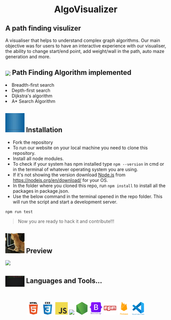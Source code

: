 <h1 align="center"><a>AlgoVisualizer</a></h1>

## A path finding visulizer
A visualiser that helps to understand complex graph algorithms.
Our main objective was for users to have an interactive experience with our visualiser, the ability to change start/end point, add weight/wall in the path, auto maze generation and more.

<summary><h2><img src="https://raw.githubusercontent.com/techabhi08/MapMyPath/main/public/images/mapGIF.gif"  align="center" width="60" /> Path Finding Algorithm implemented</h2></summary>
<li>Breadth-first search</li>
<li>Depth-first search</li>
<li>Dijkstra's algorithm</li>
<li>A* Search Algorithm</li>

## <img width="60" src="https://raw.githubusercontent.com/techabhi08/MapMyPath/main/public/images/installGIF.gif"> Installation
* Fork the repository
* To run our website on your local machine you need to clone this repository.
* Install all node modules.
* To check if your system has npm installed type ```npm --version``` in cmd or in the terminal of whatever operating system you are using.
* If it's not showing the version download [Node.js](https://nodejs.org/en/download/) from https://nodejs.org/en/download/ for your OS.
* In the folder where you cloned this repo, run ```npm install``` to install all the packages in package.json.
* Use the below command in the terminal opened in the repo folder. This will run the script and start a development server.
```
npm run test
```
> Now you are ready to hack it and contribute!!! 

## <img width="60" src="https://raw.githubusercontent.com/techabhi08/MapMyPath/main/public/images/preview_title_GIF.gif"> Preview
<img src = "./public/images/preview.gif"/>


<summary><h2><img src="https://raw.githubusercontent.com/techabhi08/MapMyPath/main/public/images/toolsGIF.gif" align="center" width="60" /> Languages and Tools...</h2></summary>
<br>
<p align="center">
<img height="40" src="https://raw.githubusercontent.com/devicons/devicon/master/icons/html5/html5-original-wordmark.svg" alt="html">
<img height="40" src="https://raw.githubusercontent.com/github/explore/80688e429a7d4ef2fca1e82350fe8e3517d3494d/topics/css/css.png">
<img height="40" src="https://raw.githubusercontent.com/devicons/devicon/master/icons/javascript/javascript-original.svg"> 
<img height="40" src="https://github.githubassets.com/images/modules/logos_page/GitHub-Mark.png">
<img height="40" src="https://raw.githubusercontent.com/devicons/devicon/1119b9f84c0290e0f0b38982099a2bd027a48bf1/icons/nodejs/nodejs-original.svg"> 
<img height="40" src="https://raw.githubusercontent.com/devicons/devicon/1119b9f84c0290e0f0b38982099a2bd027a48bf1/icons/bootstrap/bootstrap-original-wordmark.svg"> 
<img height="40" src="https://raw.githubusercontent.com/devicons/devicon/1119b9f84c0290e0f0b38982099a2bd027a48bf1/icons/npm/npm-original-wordmark.svg"> 
<img height="40" src="https://raw.githubusercontent.com/devicons/devicon/2ae2a900d2f041da66e950e4d48052658d850630/icons/firebase/firebase-plain-wordmark.svg">
<img height="40" src="https://raw.githubusercontent.com/devicons/devicon/1119b9f84c0290e0f0b38982099a2bd027a48bf1/icons/vscode/vscode-original-wordmark.svg">
</p>
